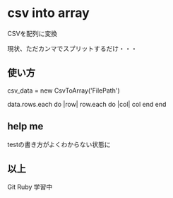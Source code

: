 # csv into array

CSVを配列に変換

現状、ただカンマでスプリットするだけ・・・

## 使い方

csv_data = new CsvToArray('FilePath')

data.rows.each do |row|
  row.each do |col|
    col
  end
end

## help me

testの書き方がよくわからない状態に

## 以上
Git Ruby 学習中
